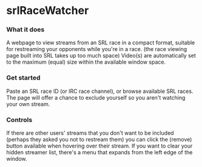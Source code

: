 srlRaceWatcher
==============

### What it does
A webpage to view streams from an SRL race in a compact format, suitable for restreaming your opponents while you're in a race. (the race viewing page built into SRL takes up too much space)
Video(s) are automatically set to the maximum (equal) size within the available window space.
### Get started
Paste an SRL race ID (or IRC race channel), or browse available SRL races. The page will offer a chance to exclude yourself so you aren't watching your own stream.

### Controls
If there are other users' streams that you don't want to be included (perhaps they asked you not to restream them) you can click the (remove) button available when hovering over their stream.
If you want to clear your hidden streamer list, there's a menu that expands from the left edge of the window.